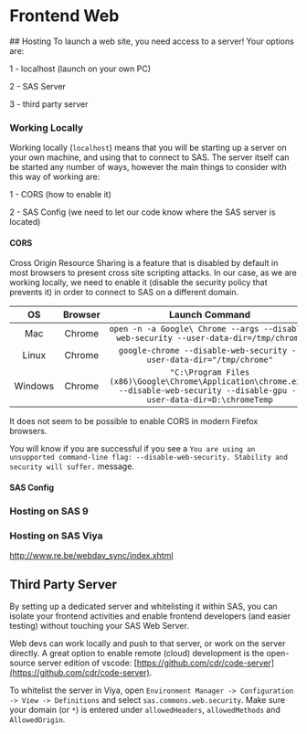 # Frontend Web

## Hosting
To launch a web site, you need access to a server!  Your options are:

1 - localhost (launch on your own PC)

2 - SAS Server

3 - third party server

### Working Locally

Working locally (`localhost`) means that you will be starting up a server on your own machine, and using that to connect to SAS.  The server itself can be started any number of ways, however the main things to consider with this way of working are:

1 - CORS (how to enable it)

2 - SAS Config (we need to let our code know where the SAS server is located)

#### CORS

Cross Origin Resource Sharing is a feature that is disabled by default in most browsers to present cross site scripting attacks.  In our case, as we are working locally, we need to enable it (disable the security policy that prevents it) in order to connect to SAS on a different domain.


| OS    | Browser | Launch Command|
|:---:|:---:|:--:|
| Mac   | Chrome  | `open -n -a Google\ Chrome --args --disable-web-security --user-data-dir=/tmp/chrome` |
| Linux | Chrome  | `google-chrome --disable-web-security --user-data-dir="/tmp/chrome"`|
|Windows|Chrome|`"C:\Program Files (x86)\Google\Chrome\Application\chrome.exe" --disable-web-security --disable-gpu --user-data-dir=D:\chromeTemp`|

It does not seem to be possible to enable CORS in modern Firefox browsers.

You will know if you are successful if you see a `You are using an unsupported command-line flag: --disable-web-security. Stability and security will suffer.` message.

#### SAS Config


### Hosting on SAS 9

### Hosting on SAS Viya

http://www.re.be/webdav_sync/index.xhtml


## Third Party Server

By setting up a dedicated server and whitelisting it within SAS, you can isolate your frontend activities and enable frontend developers (and easier testing) without touching your SAS Web Server.

Web devs can work locally and push to that server, or work on the server directly.  A great option to enable remote (cloud) development is the open-source server edition of vscode: [https://github.com/cdr/code-server](https://github.com/cdr/code-server).


To whitelist the server in Viya, open `Environment Manager -> Configuration -> View -> Definitions` and select  `sas.commons.web.security`.  Make sure your domain (or `*`) is entered under `allowedHeaders`, `allowedMethods` and `AllowedOrigin`.